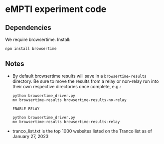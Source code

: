 # eMPTI experiment code

## Dependencies
We require browsertime. Install:

```
npm install browsertime
```

## Notes
- By default browsertime results will save in a `browsertime-results` directory. Be sure to move the results from a relay or non-relay run into their own respective directories once complete, e.g.:
    ```
    python browsertime_driver.py
    mv browsertime-results browsertime-results-no-relay
    
    ENABLE RELAY

    python browsertime_driver.py
    mv browsertime-results browsertime-results-relay
    ```

- tranco_list.txt is the top 1000 websites listed on the Tranco list as of January 27, 2023 